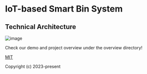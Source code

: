 # IoT-based Smart Bin System

## Technical Architecture
![image](https://github.com/geniusAhua/IOT_CS7NS2/assets/43529705/e29e3a4e-560d-40d3-b6f1-77b7a24e31cb)

Check our demo and project overview under the overview directory!

[MIT](https://opensource.org/licenses/MIT)

Copyright (c) 2023-present
